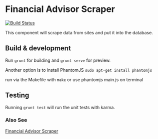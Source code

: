 # Financial Advisor Scraper
[![Build Status](https://travis-ci.org/jaaimino/financial-advisor-scraper.svg)](https://travis-ci.org/jaaimino/financial-advisor-scraper)

This component will scrape data from sites and put it into the database.

## Build & development

Run `grunt` for building and `grunt serve` for preview.

Another option is to install PhantomJS `sudo apt-get install phantomjs`

run via the Makefile with `make` or use phantomjs main.js on terminal

## Testing

Running `grunt test` will run the unit tests with karma.

### Also See ###
[Financial Advisor Scraper](https://github.com/jaaimino/financial-advisor-scraper)

